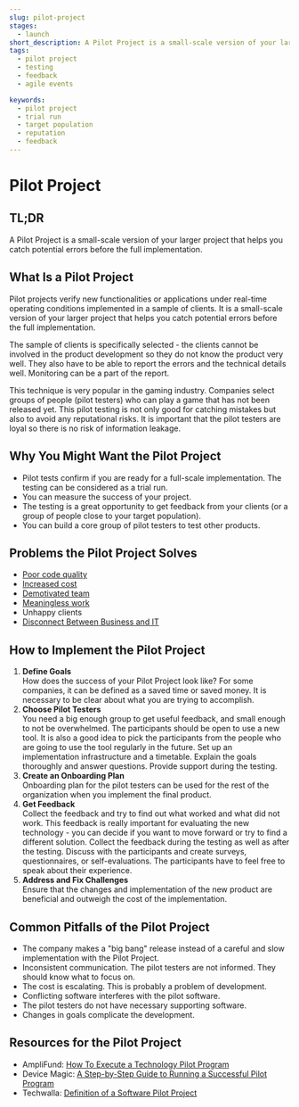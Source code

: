 ```yaml
---
slug: pilot-project
stages:
  - launch
short_description: A Pilot Project is a small-scale version of your larger project that helps you catch potential errors before the full implementation.
tags:
  - pilot project
  - testing
  - feedback
  - agile events

keywords:
  - pilot project
  - trial run
  - target population
  - reputation
  - feedback
---
```


# Pilot Project

## TL;DR

A Pilot Project is a small-scale version of your larger project that helps you catch potential errors before the full implementation.

## What Is a Pilot Project

Pilot projects verify new functionalities or applications under real-time operating conditions implemented in a sample of clients. It is a small-scale version of your larger project that helps you catch potential errors before the full implementation.

The sample of clients is specifically selected - the clients cannot be involved in the product development so they do not know the product very well. They also have to be able to report the errors and the technical details well. Monitoring can be a part of the report.

This technique is very popular in the gaming industry. Companies select groups of people (pilot testers) who can play a game that has not been released yet. This pilot testing is not only good for catching mistakes but also to avoid any reputational risks. It is important that the pilot testers are loyal so there is no risk of information leakage.

## Why You Might Want the Pilot Project

- Pilot tests confirm if you are ready for a full-scale implementation. The testing can be considered as a trial run.
- You can measure the success of your project.
- The testing is a great opportunity to get feedback from your clients (or a group of people close to your target population).
- You can build a core group of pilot testers to test other products.

## Problems the Pilot Project Solves

- [Poor code quality](/problems/poor-code-quality)
- [Increased cost](/problems/increased-cost)
- [Demotivated team](/problems/demotivated-team)
- [Meaningless work](/problems/meaningless-work)
- Unhappy clients
- [Disconnect Between Business and IT](/problems/disconnect-between-business-and-it)

## How to Implement the Pilot Project

1. **Define Goals**  
   How does the success of your Pilot Project look like? For some companies, it can be defined as a saved time or saved money. It is necessary to be clear about what you are trying to accomplish.
2. **Choose Pilot Testers**  
   You need a big enough group to get useful feedback, and small enough to not be overwhelmed. The participants should be open to use a new tool. It is also a good idea to pick the participants from the people who are going to use the tool regularly in the future. Set up an implementation infrastructure and a timetable. Explain the goals thoroughly and answer questions. Provide support during the testing.
3. **Create an Onboarding Plan**  
   Onboarding plan for the pilot testers can be used for the rest of the organization when you implement the final product.
4. **Get Feedback**  
   Collect the feedback and try to find out what worked and what did not work. This feedback is really important for evaluating the new technology - you can decide if you want to move forward or try to find a different solution. Collect the feedback during the testing as well as after the testing. Discuss with the participants and create surveys, questionnaires, or self-evaluations. The participants have to feel free to speak about their experience.
5. **Address and Fix Challenges**  
   Ensure that the changes and implementation of the new product are beneficial and outweigh the cost of the implementation.

## Common Pitfalls of the Pilot Project

- The company makes a "big bang" release instead of a careful and slow implementation with the Pilot Project.
- Inconsistent communication. The pilot testers are not informed. They should know what to focus on.
- The cost is escalating. This is probably a problem of development.
- Conflicting software interferes with the pilot software.
- The pilot testers do not have necessary supporting software.
- Changes in goals complicate the development.

## Resources for the Pilot Project

- AmpliFund: [How To Execute a Technology Pilot Program](https://www.streamlinksoftware.com/amplifund/blog/how-to-execute-a-technology-pilot-program)
- Device Magic: [A Step-by-Step Guide to Running a Successful Pilot Program](https://blog.devicemagic.com/step-by-step-guide-to-running-a-pilot-program)
- Techwalla: [Definition of a Software Pilot Project](https://www.techwalla.com/articles/definition-of-a-software-pilot-project)
